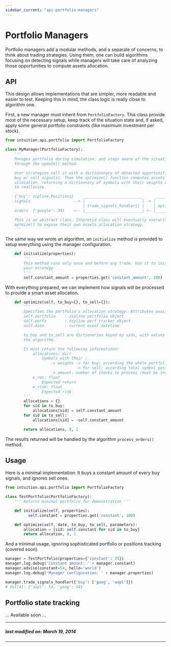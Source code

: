 ```yaml
---
sidebar_current: "api-portfolio-managers"
---
```


# Portfolio Managers

Portfolio managers add a modular methods, and a separate of concerns, to think
about trading strategies. Using them, one can build algorithms focusing on
detecting signals while managers will take care of analyzing those
opportunities to compute assets allocation.

## API

This design allows implementations that are simpler, more readable and easier
to test. Keeping this in mind, the class logic is really close to algorithm one.

First, a new manager must inherit from `PortfolioFactory`. This class provide
most of the necessary setup, keep track of the situation state and, if asked,
apply some general portfolio constraints (like maximum investment per stock).

```python
from intuition.api.portfolio import PortfolioFactory

class MyManager(PortfolioFactory):
    '''
    Manages portfolio during simulation, and stays aware of the situation
    through the update() method.

    User strategies call it with a dictionnnary of detected opportunities (i.e.
    buy or sell signals). Then the optimize() function computes assets
    allocation, returning a dictionnary of symbols with their weigths or amount
    to reallocate.

    {'buy': zipline.Positions}    __________________________      _____________
    signals                   --> |                         | -> |            |
                                  | trade_signals_handler() |    | optimize() |
    orders  {'google': 34}    <-- |_________________________| <- |____________|

    This is an abstract class. Inheretid class will eventually overwrite
    optmize() to expose their own assets allocation strategy.
    '''
```

The same way we wrote an algorithm, an `initialize` method is provided to setup
everything using the manager configuration.

```python
    def initialize(properties):
        '''
        This method runs only once and before any trade. Use it to initialize
        your strategy.
        '''
        self.constant_amount = properties.get('constant_amount', 100)
```

With everything prepared, we can implement how signals will be processed to
provide a smart asset allocation.

```python
    def optimize(self, to_buy={}, to_sell={}):
        '''
        Specifies the portfolio's allocation strategy. Attributes available:
        self.portfolio    : zipline portfolio object
        self.perfs        : zipline perf_tracker object
        self.date         : current event datetime

        to_buy and to_sell are dictionaries keyed by sids, with values set by
        the algorithm.

        It must return the following informations:
            allocations: dict
                Symbols with their :
                    -> weigths -> for buy: according the whole portfolio value (must be floats)
                               -> for sell: according total symbol position in portfolio
                    -> amount: number of stocks to process (must be ints)
            e_ret: float
                Expected return
            e_risk: float
                Expected risk
        '''
        allocations = {}
        for sid in to_buy:
            allocations[sid] = self.constant_amount
        for sid in to_sell:
            allocations[sid] = -self.constant_amount

        return allocations, 0, 1
```

The results returned will be handled by the algorithm `process_orders()`
method.

## Usage

Here is a minimal implementation: It buys a constant amount of every
buy signals, and ignores sell ones.

```python
from intuition.api.portfolio import PortfolioFactory

class TestPortfolio(PortfolioFactory):
    ''' Returns minimal portfolio for demonstration '''

    def initialize(self, properties):
          self.constant = properties.get('constant', 100)

    def optimize(self, date, to_buy, to_sell, parameters):
        allocation = {sid: self.constant for sid in to_buy}
        return allocation, 0, 1
```

And a minimal usage, ignoring sophisticated portfolio or positions tracking
(covered soon).

```python
manager = TestPortfolio(properties={'constant': 25})
manager.log.debug('Constant amount: ' + manager.constant)
manager.advise(constant=54, hello='world')
manager.log.debug('Manager configuration: ' + manager.properties)

manager.trade_signals_handler({'buy': ['goog', 'aapl']})
# Out[4]: {'aapl': 54, 'goog': 54}
```


## Portfolio state tracking

... Available soon ...

---
##### last modified on: March 19, 2014
---
